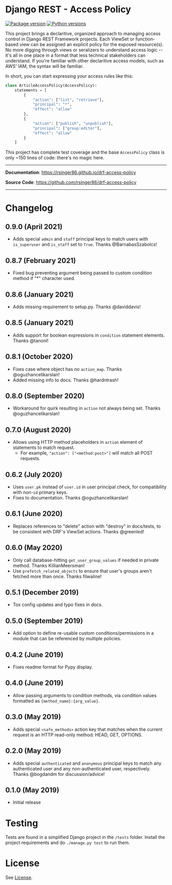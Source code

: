 # Django REST - Access Policy

[![Package version](https://badge.fury.io/py/drf-access-policy.svg)](https://pypi.python.org/pypi/drf-access-policy)
[![Python versions](https://img.shields.io/pypi/status/drf-access-policy.svg)](https://img.shields.io/pypi/status/drf-access-policy.svg/)

This project brings a declaritive, organized approach to managing access control in Django REST Framework projects. Each ViewSet or function-based view can be assigned an explicit policy for the exposed resource(s). No more digging through views or seralizers to understand access logic -- it's all in one place in a format that less technical stakeholders can understand. If you're familiar with other declaritive access models, such as AWS' IAM, the syntax will be familiar. 

In short, you can start expressing your access rules like this:

```python
class ArticleAccessPolicy(AccessPolicy):
    statements = [
        {
            "action": ["list", "retrieve"],
            "principal": "*",
            "effect": "allow"
        },
        {
            "action": ["publish", "unpublish"],
            "principal": ["group:editor"],
            "effect": "allow"            
        }
    ]
```

This project has complete test coverage and the base `AccessPolicy` class is only ~150 lines of code: there's no magic here.

---

**Documentation**: <a href="https://rsinger86.github.io/drf-access-policy/" target="_blank">https://rsinger86.github.io/drf-access-policy</a>

**Source Code**: <a href="https://github.com/rsinger86/drf-access-policy" target="_blank">https://github.com/rsinger86/drf-access-policy</a>

---

# Changelog <a id="changelog"></a>

## 0.9.0 (April 2021)
* Adds special `admin` and `staff` principal keys to match users with `is_superuser` and `is_staff` set to `True`. Thanks @BarnabasSzabolcs!

## 0.8.7 (February 2021)
* Fixed bug preventing argument being passed to custom condition method if "*" character used.

## 0.8.6 (January 2021)
* Adds missing requirement to setup.py. Thanks @daviddavis!

## 0.8.5 (January 2021)
* Adds support for boolean expressions in `condition` statement elements. Thanks @tanonl!

## 0.8.1 (October 2020)
* Fixes case where object has no `action_map`. Thanks @oguzhancelikarslan!
* Added missing info to docs. Thanks @hardntrash!

## 0.8.0 (September 2020)
* Workaround for quirk resulting in `action` not always being set. Thanks @oguzhancelikarslan!

## 0.7.0 (August 2020)
* Allows using HTTP method placeholders in `action` element of statements to match request.
  * For example, `"action": ["<method:post>"]` will match all POST requests. 

## 0.6.2 (July 2020)
* Uses `user.pk` instead of `user.id` in user principal check, for compatibility with non-`id` primary keys.
* Fixes to documentation. Thanks @oguzhancelikarslan!

## 0.6.1 (June 2020)
* Replaces references to "delete" action with "destroy" in docs/tests, to be consistent with DRF's ViewSet actions. Thanks @greenled!

## 0.6.0 (May 2020)
* Only call database-hitting `get_user_group_values` if needed in private method. Thanks KillianMeersman!
* Use `prefetch_related_objects` to ensure that user's groups aren't fetched more than once. Thanks filwaline!

## 0.5.1 (December 2019)
* Tox config updates and typo fixes in docs.

## 0.5.0 (September 2019)
* Add option to define re-usable custom conditions/permissions in a module that can be referenced by multiple policies.

## 0.4.2 (June 2019)
* Fixes readme format for Pypy display.

## 0.4.0 (June 2019)
* Allow passing arguments to condition methods, via condition values formatted as `{method_name}:{arg_value}`.

## 0.3.0 (May 2019)
* Adds special `<safe_methods>` action key that matches when the current request is an HTTP read-only method: HEAD, GET, OPTIONS.

## 0.2.0 (May 2019)
* Adds special `authenticated` and `anonymous` principal keys to match any authenticated user and any non-authenticated user, respectively. Thanks @bogdandm for discussion/advice!

## 0.1.0 (May 2019)
* Initial release

# Testing

Tests are found in a simplified Django project in the ```/tests``` folder. Install the project requirements and do ```./manage.py test``` to run them.

# License

See [License](LICENSE.md).
